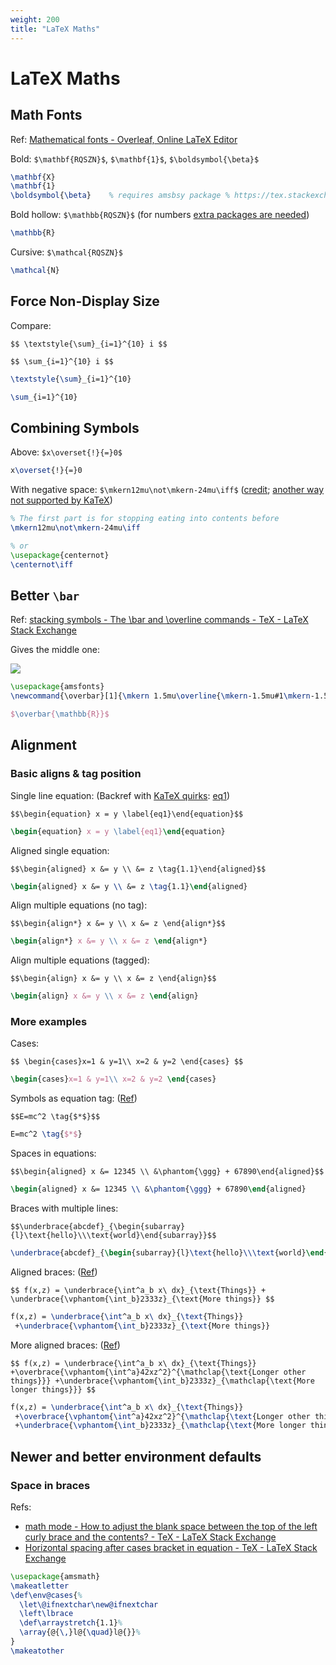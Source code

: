 ```yaml
---
weight: 200
title: "LaTeX Maths"
---
```


# LaTeX Maths

## Math Fonts

Ref: [Mathematical fonts - Overleaf, Online LaTeX Editor](https://www.overleaf.com/learn/latex/Mathematical_fonts)

Bold: `$\mathbf{RQSZN}$`, `$\mathbf{1}$`, `$\boldsymbol{\beta}$`

```latex
\mathbf{X}
\mathbf{1}
\boldsymbol{\beta}    % requires amsbsy package % https://tex.stackexchange.com/a/99286
```

Bold hollow: `$\mathbb{RQSZN}$` (for numbers [extra packages are needed](https://tex.stackexchange.com/a/583600))

```latex
\mathbb{R}
```

Cursive: `$\mathcal{RQSZN}$`

```latex
\mathcal{N}
```

## Force Non-Display Size

Compare:

`$$
\textstyle{\sum}_{i=1}^{10} i
$$`

`$$
\sum_{i=1}^{10} i
$$`

```latex
\textstyle{\sum}_{i=1}^{10}

\sum_{i=1}^{10}
```

## Combining Symbols

Above: `$x\overset{!}{=}0$`

```latex
x\overset{!}{=}0
```

With negative space: `$\mkern12mu\not\mkern-24mu\iff$` \([credit](https://tex.stackexchange.com/a/67913/206709); [another way not supported by KaTeX](https://tex.stackexchange.com/a/75362)\)

```latex
% The first part is for stopping eating into contents before
\mkern12mu\not\mkern-24mu\iff

% or
\usepackage{centernot}
\centernot\iff
```


## Better `\bar`

Ref: [stacking symbols - The \bar and \overline commands - TeX - LaTeX Stack Exchange](https://tex.stackexchange.com/a/22134)

Gives the middle one:

![](https://i.stack.imgur.com/kN66B.png)

```latex
\usepackage{amsfonts}
\newcommand{\overbar}[1]{\mkern 1.5mu\overline{\mkern-1.5mu#1\mkern-1.5mu}\mkern 1.5mu}

$\overbar{\mathbb{R}}$
```

## Alignment

### Basic aligns & tag position

Single line equation: (Backref with [KaTeX quirks](https://github.com/KaTeX/KaTeX/issues/2003#issuecomment-843991794): [eq1](#eq1))


`$$\begin{equation} x = y \label{eq1}\end{equation}$$`

```latex
\begin{equation} x = y \label{eq1}\end{equation}
```

<!-- `$$x = y \tag{1.1}$$`

```latex
$$x = y \label{eq1.1}\tag{1.1}$$
``` -->

<!-- ![Equation  with tag](/img/latex_equation.png) -->

Aligned single equation:

`$$\begin{aligned} x &= y \\ &= z \tag{1.1}\end{aligned}$$`

<!-- ![Aligned single equations with tag](/img/latex_aligned.png) -->

```latex
\begin{aligned} x &= y \\ &= z \tag{1.1}\end{aligned}
```

Align multiple equations (no tag):

`$$\begin{align*} x &= y \\ x &= z \end{align*}$$`

<!-- ![Align multiple equations with no tag](/img/latex_align_star.png) -->

```latex
\begin{align*} x &= y \\ x &= z \end{align*}
```

Align multiple equations (tagged):

`$$\begin{align} x &= y \\ x &= z \end{align}$$`

<!-- ![Align multiple equations with tag](/img/latex_align.png) -->

```latex
\begin{align} x &= y \\ x &= z \end{align}
```

### More examples

Cases:

`$$
\begin{cases}x=1 & y=1\\ x=2 & y=2 \end{cases}
$$`

```latex
\begin{cases}x=1 & y=1\\ x=2 & y=2 \end{cases}
```

Symbols as equation tag: \([Ref](https://tex.stackexchange.com/questions/12026/)\)

`$$E=mc^2 \tag{$*$}$$`

```latex
E=mc^2 \tag{$*$}
```

Spaces in equations:

`$$\begin{aligned} x &= 12345 \\ &\phantom{\ggg} + 67890\end{aligned}$$`

```latex
\begin{aligned} x &= 12345 \\ &\phantom{\ggg} + 67890\end{aligned}
```

Braces with multiple lines:

`$$\underbrace{abcdef}_{\begin{subarray}{l}\text{hello}\\\text{world}\end{subarray}}$$`

```latex
\underbrace{abcdef}_{\begin{subarray}{l}\text{hello}\\\text{world}\end{subarray}}
```

Aligned braces: \([Ref](https://tex.stackexchange.com/a/585309)\)

`$$ f(x,z) = \underbrace{\int^a_b x\ dx}_{\text{Things}} + \underbrace{\vphantom{\int_b}2333z}_{\text{More things}} $$`

```latex
f(x,z) = \underbrace{\int^a_b x\ dx}_{\text{Things}}
 +\underbrace{\vphantom{\int_b}2333z}_{\text{More things}}
```

More aligned braces: \([Ref](https://tex.stackexchange.com/a/46311)\)

`$$
f(x,z) = \underbrace{\int^a_b x\ dx}_{\text{Things}} 
+\overbrace{\vphantom{\int^a}42xz^2}^{\mathclap{\text{Longer other things}}}
+\underbrace{\vphantom{\int_b}2333z}_{\mathclap{\text{More longer things}}}
$$`

```latex
f(x,z) = \underbrace{\int^a_b x\ dx}_{\text{Things}} 
 +\overbrace{\vphantom{\int^a}42xz^2}^{\mathclap{\text{Longer other things}}}
 +\underbrace{\vphantom{\int_b}2333z}_{\mathclap{\text{More longer things}}}
```


## Newer and better environment defaults

### Space in braces

Refs:

- [math mode - How to adjust the blank space between the top of the left curly brace and the contents? - TeX - LaTeX Stack Exchange](https://tex.stackexchange.com/a/115228)
- [Horizontal spacing after cases bracket in equation - TeX - LaTeX Stack Exchange](https://tex.stackexchange.com/a/173086)

```latex
\usepackage{amsmath}
\makeatletter
\def\env@cases{%
  \let\@ifnextchar\new@ifnextchar
  \left\lbrace
  \def\arraystretch{1.1}%
  \array{@{\,}l@{\quad}l@{}}%
}
\makeatother
```
